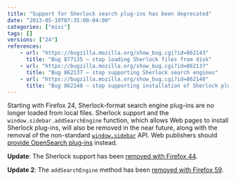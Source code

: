 ```yaml
---
title: "Support for Sherlock search plug-ins has been deprecated"
date: "2013-05-19T07:35:00-04:00"
categories: ["misc"]
tags: []
versions: ["24"]
references:
    - url: "https://bugzilla.mozilla.org/show_bug.cgi?id=862143"
      title: "Bug 877135 – stop loading Sherlock files from disk"
    - url: "https://bugzilla.mozilla.org/show_bug.cgi?id=862137"
      title: "Bug 862137 – stop supporting Sherlock search engines"
    - url: "https://bugzilla.mozilla.org/show_bug.cgi?id=862148"
      title: "Bug 862148 – stop supporting installation of Sherlock plugins from the web"
---
```

Starting with Firefox 24, Sherlock-format search engine plug-ins are no longer loaded from local files. Sherlock support and the `window.sidebar.addSearchEngine` function, which allows Web pages to install Sherlock plug-ins, will also be removed in the near future, along with the removal of the non-standard [`window.sidebar`](https://developer.mozilla.org/docs/Web/API/window.sidebar) API. Web publishers should [provide OpenSearch plug-ins](https://developer.mozilla.org/docs/Web/OpenSearch) instead.

**Update**: The Sherlock support has been [removed with Firefox 44](https://www.fxsitecompat.com/en-CA/docs/2015/sherlock-search-plug-ins-are-no-longer-supported/).

**Update 2**: The `addSearchEngine` method has been [removed with Firefox 59](https://www.fxsitecompat.com/en-CA/docs/2018/window-sidebar-addsearchengine-has-been-removed/).
